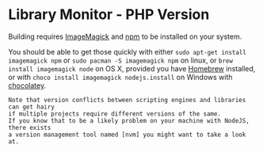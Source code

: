 # Library Monitor - PHP Version

Building requires [ImageMagick] and [npm] to be installed on your system.

You should be able to get those quickly with either
`sudo apt-get install imagemagick npm` or `sudo pacman -S imagemagick npm` on linux,
or `brew install imagemagick node` on OS X, provided you have [Homebrew] installed,
or with `choco install imagemagick nodejs.install` on Windows with [chocolatey].

```
Note that version conflicts between scripting engines and libraries can get hairy
if multiple projects require different versions of the same.
If you know that to be a likely problem on your machine with NodeJS, there exists
a version management tool named [nvm] you might want to take a look at.
```

[ImageMagick]: http://www.imagemagick.org/script/index.php
[npm]: https://www.npmjs.com/
[Homebrew]: http://brew.sh/
[chocolatey]: https://chocolatey.org/
[nvm]: https://github.com/creationix/nvm
